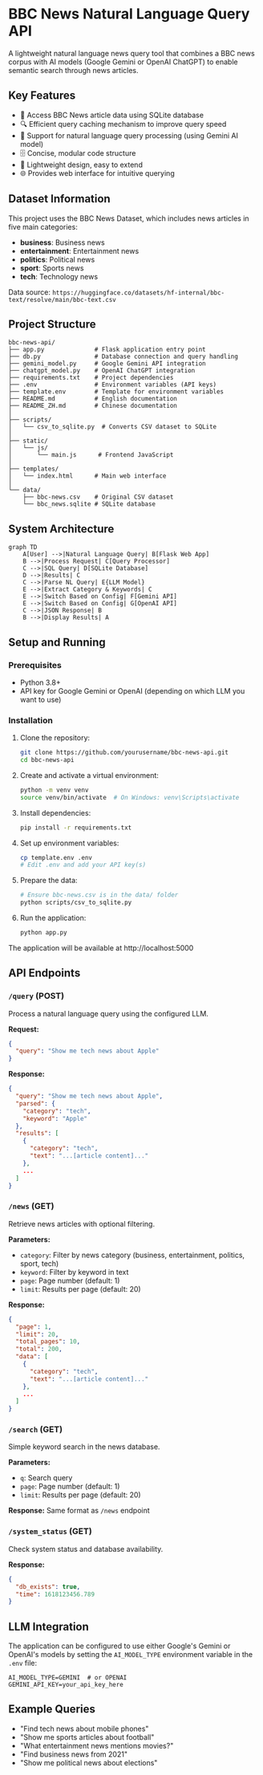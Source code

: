 # BBC News Natural Language Query API

A lightweight natural language news query tool that combines a BBC news corpus with AI models (Google Gemini or OpenAI ChatGPT) to enable semantic search through news articles.

## Key Features

- 📰 Access BBC News article data using SQLite database
- 🔍 Efficient query caching mechanism to improve query speed
- 💬 Support for natural language query processing (using Gemini AI model)
- 🗄️ Concise, modular code structure
- 🚀 Lightweight design, easy to extend
- 🌐 Provides web interface for intuitive querying

## Dataset Information

This project uses the BBC News Dataset, which includes news articles in five main categories:
- **business**: Business news
- **entertainment**: Entertainment news
- **politics**: Political news
- **sport**: Sports news
- **tech**: Technology news

Data source: `https://huggingface.co/datasets/hf-internal/bbc-text/resolve/main/bbc-text.csv`

## Project Structure

```
bbc-news-api/
├── app.py              # Flask application entry point
├── db.py               # Database connection and query handling
├── gemini_model.py     # Google Gemini API integration
├── chatgpt_model.py    # OpenAI ChatGPT integration
├── requirements.txt    # Project dependencies
├── .env                # Environment variables (API keys)
├── template.env        # Template for environment variables
├── README.md           # English documentation
├── README_ZH.md        # Chinese documentation
│
├── scripts/            
│   └── csv_to_sqlite.py  # Converts CSV dataset to SQLite
│
├── static/            
│   └── js/
│       └── main.js      # Frontend JavaScript
│
├── templates/         
│   └── index.html      # Main web interface
│
└── data/              
    ├── bbc-news.csv    # Original CSV dataset
    └── bbc_news.sqlite # SQLite database
```

## System Architecture

```mermaid
graph TD
    A[User] -->|Natural Language Query| B[Flask Web App]
    B -->|Process Request| C[Query Processor]
    C -->|SQL Query| D[SQLite Database]
    D -->|Results| C
    C -->|Parse NL Query| E{LLM Model}
    E -->|Extract Category & Keywords| C
    E -->|Switch Based on Config| F[Gemini API]
    E -->|Switch Based on Config| G[OpenAI API]
    C -->|JSON Response| B
    B -->|Display Results| A
```

## Setup and Running

### Prerequisites
- Python 3.8+
- API key for Google Gemini or OpenAI (depending on which LLM you want to use)

### Installation

1. Clone the repository:
   ```bash
   git clone https://github.com/yourusername/bbc-news-api.git
   cd bbc-news-api
   ```

2. Create and activate a virtual environment:
   ```bash
   python -m venv venv
   source venv/bin/activate  # On Windows: venv\Scripts\activate
   ```

3. Install dependencies:
   ```bash
   pip install -r requirements.txt
   ```

4. Set up environment variables:
   ```bash
   cp template.env .env
   # Edit .env and add your API key(s)
   ```

5. Prepare the data:
   ```bash
   # Ensure bbc-news.csv is in the data/ folder
   python scripts/csv_to_sqlite.py
   ```

6. Run the application:
   ```bash
   python app.py
   ```

The application will be available at http://localhost:5000

## API Endpoints

### `/query` (POST)
Process a natural language query using the configured LLM.

**Request:**
```json
{
  "query": "Show me tech news about Apple"
}
```

**Response:**
```json
{
  "query": "Show me tech news about Apple",
  "parsed": {
    "category": "tech",
    "keyword": "Apple"
  },
  "results": [
    {
      "category": "tech",
      "text": "...[article content]..."
    },
    ...
  ]
}
```

### `/news` (GET)
Retrieve news articles with optional filtering.

**Parameters:**
- `category`: Filter by news category (business, entertainment, politics, sport, tech)
- `keyword`: Filter by keyword in text
- `page`: Page number (default: 1)
- `limit`: Results per page (default: 20)

**Response:**
```json
{
  "page": 1,
  "limit": 20,
  "total_pages": 10,
  "total": 200,
  "data": [
    {
      "category": "tech",
      "text": "...[article content]..."
    },
    ...
  ]
}
```

### `/search` (GET)
Simple keyword search in the news database.

**Parameters:**
- `q`: Search query
- `page`: Page number (default: 1)
- `limit`: Results per page (default: 20)

**Response:**
Same format as `/news` endpoint

### `/system_status` (GET)
Check system status and database availability.

**Response:**
```json
{
  "db_exists": true,
  "time": 1618123456.789
}
```

## LLM Integration

The application can be configured to use either Google's Gemini or OpenAI's models by setting the `AI_MODEL_TYPE` environment variable in the `.env` file:

```
AI_MODEL_TYPE=GEMINI  # or OPENAI
GEMINI_API_KEY=your_api_key_here
```

## Example Queries

- "Find tech news about mobile phones"
- "Show me sports articles about football"
- "What entertainment news mentions movies?"
- "Find business news from 2021"
- "Show me political news about elections"